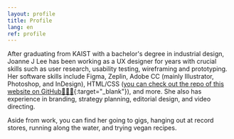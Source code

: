 ```yaml
---
layout: profile
title: Profile
lang: en
ref: profile
---
```


After graduating from KAIST with a bachelor's degree in industrial design, Joanne J Lee has been working as a UX designer for years with crucial skills such as user research, usability testing, wireframing and prototyping. Her software skills include Figma, Zeplin, Adobe CC (mainly Illustrator, Photoshop, and InDesign), HTML/CSS ([you can check out the repo of this website on GitHub👩🏻‍💻](https://github.com/joannelee/joannelee.github.io){:target="_blank"}), and more. She also has experience in branding, strategy planning, editorial design, and video directing.

Aside from work, you can find her going to gigs, hanging out at record stores, running along the water, and trying vegan recipes.